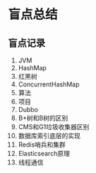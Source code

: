 # 盲点总结

## 盲点记录
1. JVM
2. HashMap
3. 红黑树
4. ConcurrentHashMap
5. 算法
6. 项目
7. Dubbo
8. B+树和B树的区别
9. CMS和G1垃圾收集器区别
10. 数据库索引底层的实现
11. Redis哨兵和集群
12. Elasticsearch原理
13. 线程通信









